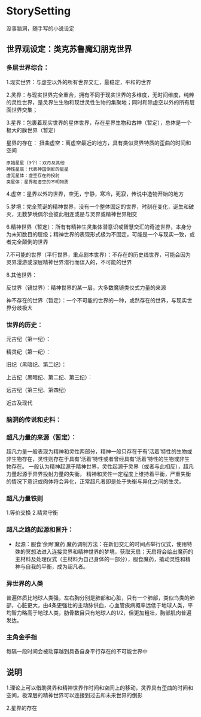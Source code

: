 # StorySetting
没事脑洞，随手写的小说设定


## 世界观设定：类克苏鲁魔幻朋克世界

### 多层世界综合：

1.现实世界：与虚空以外的所有世界交汇，最稳定，平和的世界

2.灵界：与现实世界完全重合，拥有不同于现实世界的多维度，无时间维度，纯粹的灵性世界，是灵界生生物和现世灵性生物的集聚地；同时和除虚空以外的所有层面世界交集；

3.星界：包裹着现实世界的星体世界，存在星界生物和古神（暂定），总体是一个极大的膜世界（暂定）

  星界的存在：
    扭曲虚空：离虚空最近的地方，具有类似灵界特质的歪曲的时间和空间
    
    原始星星（9个）：双月及其他
    神性星辰：代表神国倒影的星星
    虚无星体：虚空存在的投射
    类星体：星界和虚空的不明物质

4.虚空：星界以外的世界，空无，宁静，寒冷，死寂，传说中造物开始的地方

5.梦境：完全荒诞的精神世界，没有一个整体固定的世界，时刻在变化，诞生和破灭，无数梦境偶尔会彼此相连或是与灵界或精神世界相交

6.精神世界（暂定）：所有有精神生灵集体潜意识或智慧交汇的奇迹世界，本身分为未知数目的层级；精神世界的表现形式极为不固定，可能是一个与现实一致，或者完全颠倒的世界

7.不可能的世界（平行世界，重点剧本世界）：不存在的历史线世界，可能会因为灵界漫游或深层精神世界潜行而误入的，不可能的世界

8.其他世界：

  反世界（镜世界）：精神世界的某一层，大多数魔镜类仪式力量的来源
  
  神不存在的世界（暂定）：一个不可能的世界的一种，或然存在的世界，与现实世界分歧极大


### 世界的历史：

元古纪（第一纪）：

精灵纪（第一纪）：

旧纪（黑暗纪、第二纪）：

上古纪（黑暗纪、第二纪、第三纪）：

远古纪（第三纪、第四纪）

近古及现代


### 脑洞的传说和史料：


### 超凡力量的来源（暂定）：

超凡力量一般表现为精神和灵性两部分，精神一般只存在于有‘活着’特性的生物或非生物存在，灵性则存在于具有‘活着’特性或者曾经具有‘活着’特性的生物或非生物存在。
一般认为精神起源于精神世界，灵性起源于灵界（或者与此相反），超凡力量起源于异界投射力量的失衡。
精神和灵性一定程度上维持着平衡，严重失衡的情况下意识或肉体将会异化，正常超凡者即是处于失衡与异化之间的生灵。

### 超凡力量铁则

1.等价交换
2.精灵守衡


### 超凡之路的起源和晋升：
- 起源：服食‘余烬’魔药
  魔药调制方法：在新旧交汇的时间点举行仪式，使用特殊的冥想法进入连接灵界和精神世界的梦境，获取天启；天启将会给出魔药的主材料及处理仪式（主材料为自己身体的一部分），服食魔药，撬动灵性和精神与自我的平衡，成为超凡者。

### 异世界的人类
普遍体质比地球人类强，左右胸分别是肺部和心脏，只有一个肺部，类似鸟类的肺部，心脏更大，由4条更强壮的主动脉供血，心血管疾病概率远低于地球人类，平均智力略高于地球人类，肋骨数目只有地球人的1/2，但更加粗壮，胸部肌肉普遍发达。

### 主角金手指
每隔一段时间会被动穿越到具备自身平行存在的不可能世界中

## 说明

1.理论上可以借助灵界和精神世界作时间和空间上的移动，灵界具有歪曲的时间和空间，极深层的精神世界可以连接到过去和未来世界的倒影

2.星界的存在
